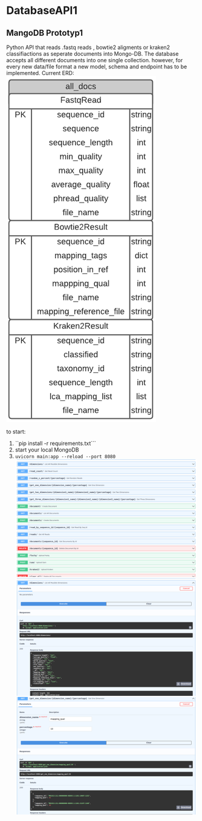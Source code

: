 # DatabaseAPI1
## MangoDB Prototyp1
Python API that reads .fastq reads , bowtie2 aligments or kraken2 classifiactions as seperate documents into Mongo-DB. 
The database accepts all different documents into one single collection. however, 
for every new data/file format a new model, schema and endpoint has to be implemented.
Current ERD: 
![one single table: all different kinds of documtens inserted](images/actualflatfilemongodb.png "data model for MongoDB")

to start:  
1. ``pip install -r requirements.txt```
2. start your local MongoDB
3. ```uvicorn main:app --reload --port 8080```
![screenshot of flatfiledb endpoints](images/actual_flatfile_endpoints_screenshot.png "Endpoints of flatfile db API")
![screenshot of get all dimensions endpoint](images/actual_flatfile_dimensions_endpoint_screenshot.png "screenshot of get all dimensions endpoint")
![screenshot of get one_dimension endpoint](images/actual_flatfile_get_one_dimension_endpoint_screenshot.png "screenshot of get one dimension endpoint")